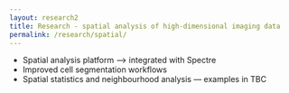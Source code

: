 ```yaml
---
layout: research2
title: Research - spatial analysis of high-dimensional imaging data
permalink: /research/spatial/
---
```


- Spatial analysis platform --> integrated with Spectre
- Improved cell segmentation workflows
- Spatial statistics and neighbourhood analysis
— examples in TBC

<br />
